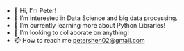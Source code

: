 - 👋 Hi, I’m Peter!
- 👀 I’m interested in Data Science and big data processing. 
- 🌱 I’m currently learning more about Python Libraries!
- 💞️ I’m looking to collaborate on anything!
- 📫 How to reach me petershen02@gmail.com

<!---
peterzxshen/peterzxshen is a ✨ special ✨ repository because its `README.md` (this file) appears on your GitHub profile.
You can click the Preview link to take a look at your changes.
--->

